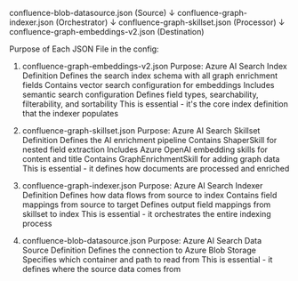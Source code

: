 confluence-blob-datasource.json (Source)
           ↓
confluence-graph-indexer.json (Orchestrator)
           ↓
confluence-graph-skillset.json (Processor)
           ↓
confluence-graph-embeddings-v2.json (Destination)



Purpose of Each JSON File in the config:

1. confluence-graph-embeddings-v2.json 
Purpose: Azure AI Search Index Definition
Defines the search index schema with all graph enrichment fields
Contains vector search configuration for embeddings
Includes semantic search configuration
Defines field types, searchability, filterability, and sortability
This is essential - it's the core index definition that the indexer populates

2. confluence-graph-skillset.json 
Purpose: Azure AI Search Skillset Definition
Defines the AI enrichment pipeline
Contains ShaperSkill for nested field extraction
Includes Azure OpenAI embedding skills for content and title
Contains GraphEnrichmentSkill for adding graph data
This is essential - it defines how documents are processed and enriched

3. confluence-graph-indexer.json 
Purpose: Azure AI Search Indexer Definition
Defines how data flows from source to index
Contains field mappings from source to target
Defines output field mappings from skillset to index
This is essential - it orchestrates the entire indexing process

4. confluence-blob-datasource.json 
Purpose: Azure AI Search Data Source Definition
Defines the connection to Azure Blob Storage
Specifies which container and path to read from
This is essential - it defines where the source data comes from